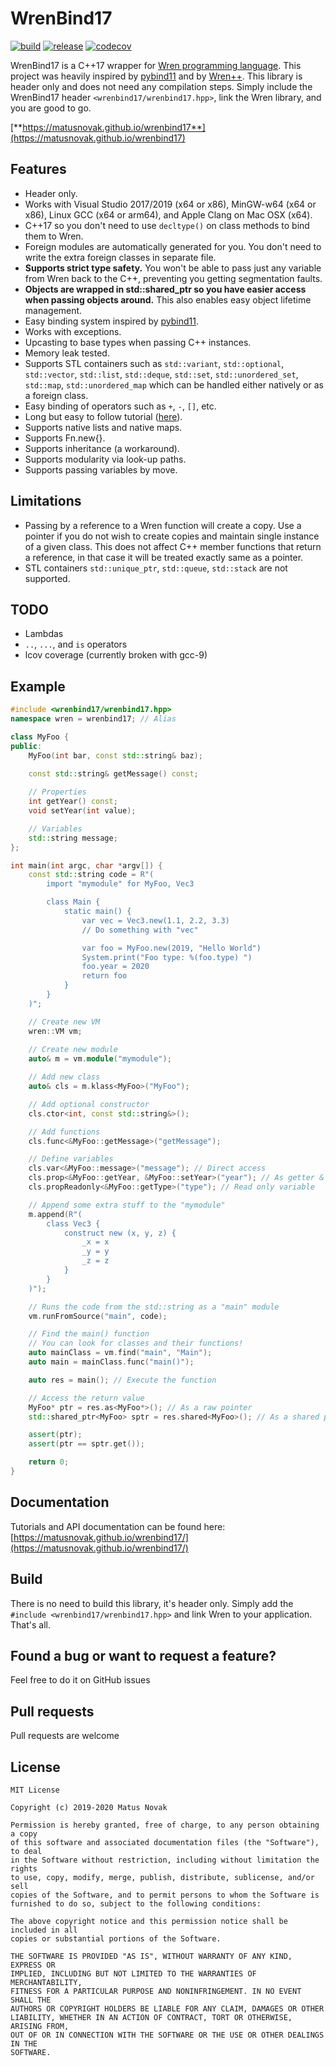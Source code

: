 # WrenBind17

[![build](https://github.com/matusnovak/wrenbind17/workflows/build/badge.svg?branch=master)](https://github.com/matusnovak/wrenbind17/actions) [![release](https://img.shields.io/github/v/release/matusnovak/wrenbind17)](https://github.com/matusnovak/wrenbind17/releases) [![codecov](https://codecov.io/gh/matusnovak/wrenbind17/branch/master/graph/badge.svg?token=4DGqb0SlKW)](https://codecov.io/gh/matusnovak/wrenbind17)

WrenBind17 is a C++17 wrapper for [Wren programming language](http://wren.io/). This project was heavily inspired by [pybind11](https://github.com/pybind/pybind11) and by [Wren++](https://github.com/Nelarius/wrenpp). This library is header only and does not need any compilation steps. Simply include the WrenBind17 header `<wrenbind17/wrenbind17.hpp>`, link the Wren library, and you are good to go.

[**https://matusnovak.github.io/wrenbind17**](https://matusnovak.github.io/wrenbind17)

## Features

* Header only.
* Works with Visual Studio 2017/2019 (x64 or x86), MinGW-w64 (x64 or x86), Linux GCC (x64 or arm64), and Apple Clang on Mac OSX (x64).
* C++17 so you don't need to use `decltype()` on class methods to bind them to Wren.
* Foreign modules are automatically generated for you. You don't need to write the extra foreign classes in separate file.
* **Supports strict type safety.** You won't be able to pass just any variable from Wren back to the C++, preventing you getting segmentation faults.
* **Objects are wrapped in std::shared_ptr so you have easier access when passing objects around.** This also enables easy object lifetime management.
* Easy binding system inspired by [pybind11](https://github.com/pybind/pybind11).
* Works with exceptions.
* Upcasting to base types when passing C++ instances.
* Memory leak tested.
* Supports STL containers such as `std::variant`, `std::optional`, `std::vector`, `std::list`, `std::deque`, `std::set`, `std::unordered_set`, `std::map`, `std::unordered_map` which can be handled either natively or as a foreign class.
* Easy binding of operators such as `+`, `-`, `[]`, etc.
* Long but easy to follow tutorial ([here](https://matusnovak.github.io/wrenbind17/tutorial/)).
* Supports native lists and native maps.
* Supports Fn.new{}.
* Supports inheritance (a workaround).
* Supports modularity via look-up paths.
* Supports passing variables by move.

## Limitations

* Passing by a reference to a Wren function will create a copy. Use a pointer if you do not wish to create copies and maintain single instance of a given class. This does not affect C++ member functions that return a reference, in that case it will be treated exactly same as a pointer.
* STL containers `std::unique_ptr`, `std::queue`, `std::stack` are not supported.

## TODO

* Lambdas
* `..`, `...`, and `is` operators
* lcov coverage (currently broken with gcc-9)

## Example

```cpp
#include <wrenbind17/wrenbind17.hpp>
namespace wren = wrenbind17; // Alias

class MyFoo {
public:
    MyFoo(int bar, const std::string& baz);
    
    const std::string& getMessage() const;

    // Properties
    int getYear() const;
    void setYear(int value);

    // Variables
    std::string message;
};

int main(int argc, char *argv[]) {
    const std::string code = R"(
        import "mymodule" for MyFoo, Vec3

        class Main {
            static main() {
                var vec = Vec3.new(1.1, 2.2, 3.3)
                // Do something with "vec"

                var foo = MyFoo.new(2019, "Hello World")
                System.print("Foo type: %(foo.type) ")
                foo.year = 2020
                return foo
            }
        }
    )";

    // Create new VM
    wren::VM vm;
    
    // Create new module
    auto& m = vm.module("mymodule");

    // Add new class
    auto& cls = m.klass<MyFoo>("MyFoo");

    // Add optional constructor
    cls.ctor<int, const std::string&>();

    // Add functions
    cls.func<&MyFoo::getMessage>("getMessage");

    // Define variables
    cls.var<&MyFoo::message>("message"); // Direct access
    cls.prop<&MyFoo::getYear, &MyFoo::setYear>("year"); // As getter & getter
    cls.propReadonly<&MyFoo::getType>("type"); // Read only variable

    // Append some extra stuff to the "mymodule"
    m.append(R"(
        class Vec3 {
            construct new (x, y, z) {
                _x = x
                _y = y
                _z = z
            }
        }
    )");

    // Runs the code from the std::string as a "main" module
    vm.runFromSource("main", code);

    // Find the main() function
    // You can look for classes and their functions!
    auto mainClass = vm.find("main", "Main");
    auto main = mainClass.func("main()");

    auto res = main(); // Execute the function

    // Access the return value
    MyFoo* ptr = res.as<MyFoo*>(); // As a raw pointer
    std::shared_ptr<MyFoo> sptr = res.shared<MyFoo>(); // As a shared ptr

    assert(ptr);
    assert(ptr == sptr.get());

    return 0;
}
```

## Documentation

Tutorials and API documentation can be found here: [https://matusnovak.github.io/wrenbind17/](https://matusnovak.github.io/wrenbind17/)

## Build

There is no need to build this library, it's header only. Simply add the `#include <wrenbind17/wrenbind17.hpp>` and link Wren to your application. That's all.

## Found a bug or want to request a feature?

Feel free to do it on GitHub issues

## Pull requests

Pull requests are welcome

## License

```
MIT License

Copyright (c) 2019-2020 Matus Novak

Permission is hereby granted, free of charge, to any person obtaining a copy
of this software and associated documentation files (the "Software"), to deal
in the Software without restriction, including without limitation the rights
to use, copy, modify, merge, publish, distribute, sublicense, and/or sell
copies of the Software, and to permit persons to whom the Software is
furnished to do so, subject to the following conditions:

The above copyright notice and this permission notice shall be included in all
copies or substantial portions of the Software.

THE SOFTWARE IS PROVIDED "AS IS", WITHOUT WARRANTY OF ANY KIND, EXPRESS OR
IMPLIED, INCLUDING BUT NOT LIMITED TO THE WARRANTIES OF MERCHANTABILITY,
FITNESS FOR A PARTICULAR PURPOSE AND NONINFRINGEMENT. IN NO EVENT SHALL THE
AUTHORS OR COPYRIGHT HOLDERS BE LIABLE FOR ANY CLAIM, DAMAGES OR OTHER
LIABILITY, WHETHER IN AN ACTION OF CONTRACT, TORT OR OTHERWISE, ARISING FROM,
OUT OF OR IN CONNECTION WITH THE SOFTWARE OR THE USE OR OTHER DEALINGS IN THE
SOFTWARE.
```

